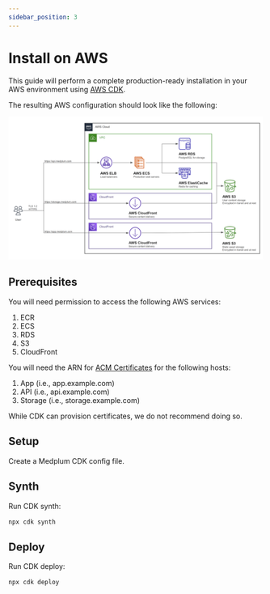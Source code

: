 ```yaml
---
sidebar_position: 3
---
```


# Install on AWS

This guide will perform a complete production-ready installation in your AWS environment using [AWS CDK](https://aws.amazon.com/cdk/).

The resulting AWS configuration should look like the following:

![Medplum AWS Architecture](./medplum-aws-architecture.png)

## Prerequisites

You will need permission to access the following AWS services:
1. ECR
2. ECS
3. RDS
4. S3
5. CloudFront

You will need the ARN for [ACM Certificates](https://docs.aws.amazon.com/acm/latest/userguide/acm-overview.html) for the following hosts:
1. App (i.e., app.example.com)
2. API (i.e., api.example.com)
3. Storage (i.e., storage.example.com)

While CDK can provision certificates, we do not recommend doing so.

## Setup

Create a Medplum CDK config file.

## Synth

Run CDK synth:

```bash
npx cdk synth
```

## Deploy

Run CDK deploy:

```bash
npx cdk deploy
```
